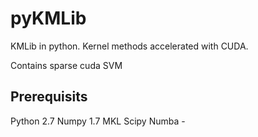 pyKMLib
=======

KMLib in python. Kernel methods accelerated with CUDA.

Contains sparse cuda SVM


Prerequisits
-------------
Python 2.7
Numpy 1.7 MKL
Scipy
Numba - 
